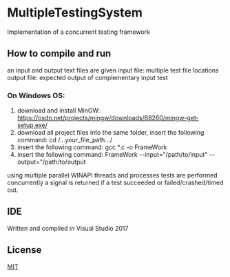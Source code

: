 # MultipleTestingSystem
Implementation of a concurrent testing framework

## How to compile and run
an input and output text files are given
input file: multiple test file locations
output file: expected output of complementary input test

### On Windows OS: 
1. download and install MinGW: https://osdn.net/projects/mingw/downloads/68260/mingw-get-setup.exe/
2. download all project files into the same folder, insert the following command: cd /...your_file_path.../
3. insert the following command: gcc *.c -o FrameWork
4. insert the following command: FrameWork --input="/path/to/input" --output="/path/to/output

using multiple parallel WINAPI threads and processes tests are performed concurrently
a signal is returned if a test succeeded or failed/crashed/timed out.

## IDE
Written and compiled in Visual Studio 2017

## License
[MIT](https://choosealicense.com/licenses/mit/)
